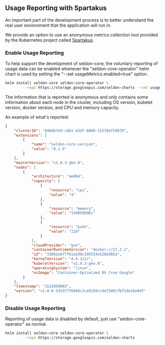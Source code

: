 ## Usage Reporting with Spartakus

An important part of the development process is to better understand the real user environment that the application will run in.

We provide an option to use an anonymous metrics collection tool provided by the Kubernetes project called [Spartakus](https://github.com/kubernetes-incubator/spartakus).

### Enable Usage Reporting

To help support the development of seldon-core, the voluntary reporting of usage data can be enabled whenever the "seldon-core-operator" helm chart is used  by setting the "--set usageMetrics.enabled=true" option.

```bash
helm install seldon-core seldon-core-operator \
        --repo https://storage.googleapis.com/seldon-charts --set usageMetrics.enabled=true
```

The information that is reported is anonymous and only contains some information about each node in the cluster, including OS version, kubelet version, docker version, and CPU and memory capacity.

An example of what's reported:
```json
{
    "clusterID": "846db7e9-c861-43d7-8d08-31578af59878",
    "extensions": [
        {
            "name": "seldon-core-version",
            "value": "0.1.5"
        }
    ],
    "masterVersion": "v1.9.3-gke.0",
    "nodes": [
        {
            "architecture": "amd64",
            "capacity": [
                {
                    "resource": "cpu",
                    "value": "4"
                },
                {
                    "resource": "memory",
                    "value": "15405960Ki"
                },
                {
                    "resource": "pods",
                    "value": "110"
                }
            ],
            "cloudProvider": "gce",
            "containerRuntimeVersion": "docker://17.3.2",
            "id": "33082e677f61a199c195553e52bbd65a",
            "kernelVersion": "4.4.111+",
            "kubeletVersion": "v1.9.3-gke.0",
            "operatingSystem": "linux",
            "osImage": "Container-Optimized OS from Google"
        }
    ],
    "timestamp": "1522059083",
    "version": "v1.0.0-5d3377f6946c3ce9159cc9e7589cfbf1de26e0df"
}
```

### Disable Usage Reporting

Reporting of usage data is disabled by default, just use "seldon-core-operator" as normal.

```bash
helm install seldon-core seldon-core-operator \
        --repo https://storage.googleapis.com/seldon-charts
```

